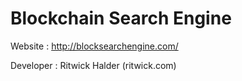 # Blockchain Search Engine

Website : http://blocksearchengine.com/

Developer : Ritwick Halder (ritwick.com)